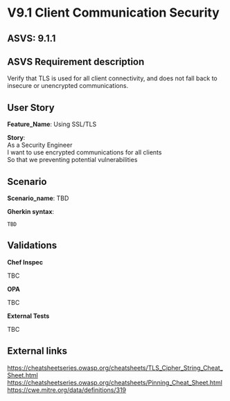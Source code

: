 # V9.1 Client Communication Security

## ASVS: 9.1.1

## ASVS Requirement description

Verify that TLS is used for all client connectivity, and does not fall back to
insecure or unencrypted communications.

## User Story

**Feature_Name**: Using SSL/TLS

**Story**:\
As a Security Engineer\
I want to use encrypted communications for all clients\
So that we preventing potential vulnerabilities

## Scenario

**Scenario_name**: TBD

**Gherkin syntax**:

```gherkin
TBD
```

## Validations

**Chef Inspec**

TBC

**OPA**

TBC

**External Tests**

TBC

## External links

<https://cheatsheetseries.owasp.org/cheatsheets/TLS_Cipher_String_Cheat_Sheet.html> \
<https://cheatsheetseries.owasp.org/cheatsheets/Pinning_Cheat_Sheet.html> \
<https://cwe.mitre.org/data/definitions/319>
